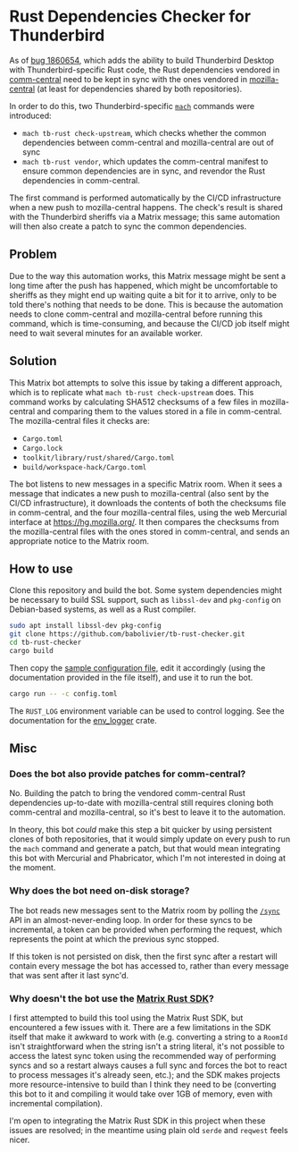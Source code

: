 # Rust Dependencies Checker for Thunderbird

As of [bug 1860654](https://bugzilla.mozilla.org/show_bug.cgi?id=1860654), which
adds the ability to build Thunderbird Desktop with Thunderbird-specific Rust
code, the Rust dependencies vendored in
[comm-central](https://hg.mozilla.org/comm-central) need to be kept in sync with
the ones vendored in [mozilla-central](https://hg.mozilla.org/mozilla-central)
(at least for dependencies shared by both repositories).

In order to do this, two Thunderbird-specific
[`mach`](https://firefox-source-docs.mozilla.org/mach/index.html) commands were
introduced:

- `mach tb-rust check-upstream`, which checks whether the common dependencies
  between comm-central and mozilla-central are out of sync
- `mach tb-rust vendor`, which updates the comm-central manifest to ensure
  common dependencies are in sync, and revendor the Rust dependencies in
  comm-central.

The first command is performed automatically by the CI/CD infrastructure when a
new push to mozilla-central happens. The check's result is shared with the
Thunderbird sheriffs via a Matrix message; this same automation will then also
create a patch to sync the common dependencies.

## Problem

Due to the way this automation works, this Matrix message might be sent a long
time after the push has happened, which might be uncomfortable to sheriffs as
they might end up waiting quite a bit for it to arrive, only to be told there's
nothing that needs to be done. This is because the automation needs to clone
comm-central and mozilla-central before running this command, which is
time-consuming, and because the CI/CD job itself might need to wait several
minutes for an available worker.

## Solution

This Matrix bot attempts to solve this issue by taking a different approach,
which is to replicate what `mach tb-rust check-upstream` does. This command
works by calculating SHA512 checksums of a few files in mozilla-central and
comparing them to the values stored in a file in comm-central. The
mozilla-central files it checks are:

- `Cargo.toml`
- `Cargo.lock`
- `toolkit/library/rust/shared/Cargo.toml`
- `build/workspace-hack/Cargo.toml`

The bot listens to new messages in a specific Matrix room. When it sees a
message that indicates a new push to mozilla-central (also sent by the CI/CD
infrastructure), it downloads the contents of both the checksums file in
comm-central, and the four mozilla-central files, using the web Mercurial
interface at <https://hg.mozilla.org/>. It then compares the checksums from the
mozilla-central files with the ones stored in comm-central, and sends an
appropriate notice to the Matrix room.

## How to use

Clone this repository and build the bot. Some system dependencies might be
necessary to build SSL support, such as `libssl-dev` and `pkg-config` on
Debian-based systems, as well as a Rust compiler.

```bash
sudo apt install libssl-dev pkg-config
git clone https://github.com/babolivier/tb-rust-checker.git
cd tb-rust-checker
cargo build
```

Then copy the [sample configuration file](/config.sample.toml), edit it
accordingly (using the documentation provided in the file itself), and use it to
run the bot.

```bash
cargo run -- -c config.toml
```

The `RUST_LOG` environment variable can be used to control logging. See the
documentation for the
[env_logger](https://docs.rs/env_logger/latest/env_logger/#enabling-logging)
crate.

## Misc

### Does the bot also provide patches for comm-central?

No. Building the patch to bring the vendored comm-central Rust dependencies
up-to-date with mozilla-central still requires cloning both comm-central and
mozilla-central, so it's best to leave it to the automation.

In theory, this bot _could_ make this step a bit quicker by using persistent
clones of both repositories, that it would simply update on every push to run
the `mach` command and generate a patch, but that would mean integrating this
bot with Mercurial and Phabricator, which I'm not interested in doing at the
moment.

### Why does the bot need on-disk storage?

The bot reads new messages sent to the Matrix room by polling the
[`/sync`](https://spec.matrix.org/v1.14/client-server-api/#get_matrixclientv3sync)
API in an almost-never-ending loop. In order for these syncs to be incremental,
a token can be provided when performing the request, which represents the point
at which the previous sync stopped.

If this token is not persisted on disk, then the first sync after a restart will
contain every message the bot has accessed to, rather than every message that
was sent after it last sync'd.

### Why doesn't the bot use the [Matrix Rust SDK](https://github.com/matrix-org/matrix-rust-sdk/)?

I first attempted to build this tool using the Matrix Rust SDK, but encountered
a few issues with it. There are a few limitations in the SDK itself that make it
awkward to work with (e.g. converting a string to a `RoomId` isn't
straightforward when the string isn't a string literal, it's not possible to
access the latest sync token using the recommended way of performing syncs and
so a restart always causes a full sync and forces the bot to react to process
messages it's already seen, etc.); and the SDK makes projects more
resource-intensive to build than I think they need to be (converting this bot to
it and compiling it would take over 1GB of memory, even with incremental
compilation).

I'm open to integrating the Matrix Rust SDK in this project when these issues
are resolved; in the meantime using plain old `serde` and `reqwest` feels nicer.
